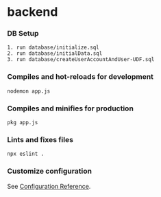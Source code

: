 # backend


### DB Setup
```
1. run database/initialize.sql
2. run database/initialData.sql
3. run database/createUserAccountAndUser-UDF.sql
```

### Compiles and hot-reloads for development
```
nodemon app.js
```

### Compiles and minifies for production
```
pkg app.js
```

### Lints and fixes files
```
npx eslint .
```

### Customize configuration
See [Configuration Reference](https://cli.vuejs.org/config/).

